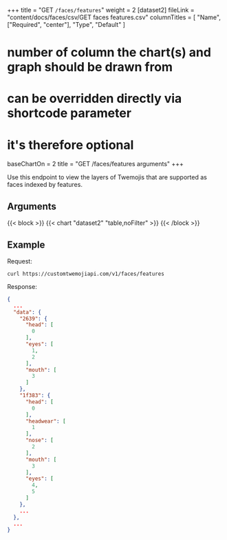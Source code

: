+++
title = "GET `/faces/features`"
weight = 2
[dataset2]
  fileLink = "content/docs/faces/csv/GET faces features.csv"
  columnTitles = [
    "Name",
    ["Required", "center"],
    "Type",
    "Default"
  ]
  # number of column the chart(s) and graph should be drawn from
  # can be overridden directly via shortcode parameter
  # it's therefore optional
  baseChartOn = 2
  title = "GET /faces/features arguments"
+++

Use this endpoint to view the layers of Twemojis that are supported as faces indexed by features.

## Arguments

{{< block >}}
  {{< chart "dataset2" "table,noFilter" >}}
{{< /block >}}

## Example

Request:

```curl
curl https://customtwemojiapi.com/v1/faces/features
```

Response:

```json
{
  ...
  "data": {
    "2639": {
      "head": [
        0
      ],
      "eyes": [
        1,
        2
      ],
      "mouth": [
        3
      ]
    },
    "1f383": {
      "head": [
        0
      ],
      "headwear": [
        1
      ],
      "nose": [
        2
      ],
      "mouth": [
        3
      ],
      "eyes": [
        4,
        5
      ]
    },
    ...
  },
  ...
}
```
